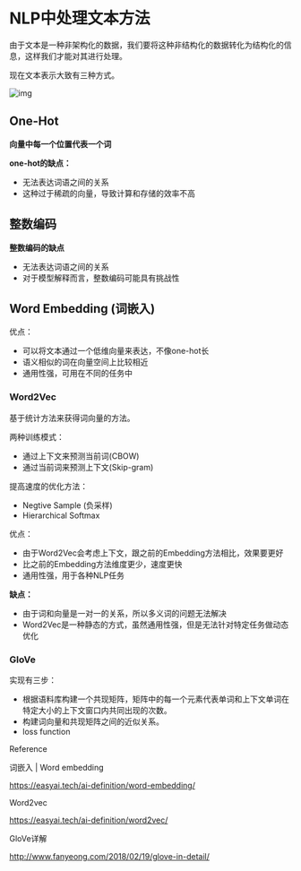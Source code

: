 # NLP中处理文本方法

由于文本是一种非架构化的数据，我们要将这种非结构化的数据转化为结构化的信息，这样我们才能对其进行处理。

现在文本表示大致有三种方式。

![img](https://easy-ai.oss-cn-shanghai.aliyuncs.com/2020-02-17-guanxi.png)



## One-Hot

**向量中每一个位置代表一个词**

**one-hot的缺点：**
- 无法表达词语之间的关系
- 这种过于稀疏的向量，导致计算和存储的效率不高



## 整数编码

**整数编码的缺点**
- 无法表达词语之间的关系
- 对于模型解释而言，整数编码可能具有挑战性



## Word Embedding (词嵌入)

优点：
- 可以将文本通过一个低维向量来表达，不像one-hot长
- 语义相似的词在向量空间上比较相近
- 通用性强，可用在不同的任务中



### Word2Vec

基于统计方法来获得词向量的方法。

两种训练模式：
- 通过上下文来预测当前词(CBOW)
- 通过当前词来预测上下文(Skip-gram)

提高速度的优化方法：
- Negtive Sample (负采样)
- Hierarchical Softmax

优点：
- 由于Word2Vec会考虑上下文，跟之前的Embedding方法相比，效果要更好
- 比之前的Embedding方法维度更少，速度更快
- 通用性强，用于各种NLP任务

**缺点：**
- 由于词和向量是一对一的关系，所以多义词的问题无法解决
- Word2Vec是一种静态的方式，虽然通用性强，但是无法针对特定任务做动态优化



### GloVe

实现有三步：
- 根据语料库构建一个共现矩阵，矩阵中的每一个元素代表单词和上下文单词在特定大小的上下文窗口内共同出现的次数。
- 构建词向量和共现矩阵之间的近似关系。
- loss function



Reference

词嵌入 | Word embedding

https://easyai.tech/ai-definition/word-embedding/

Word2vec

https://easyai.tech/ai-definition/word2vec/

GloVe详解

http://www.fanyeong.com/2018/02/19/glove-in-detail/

